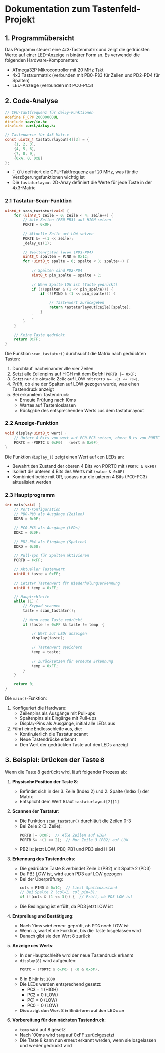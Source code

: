 # Dokumentation zum Tastenfeld-Projekt

## 1. Programmübersicht

Das Programm steuert eine 4x3-Tastenmatrix und zeigt die gedrückten Werte auf einer LED-Anzeige in binärer Form an. Es verwendet die folgenden Hardware-Komponenten:

- ATmega32P Mikrocontroller mit 20 MHz Takt
- 4x3 Tastaturmatrix (verbunden mit PB0-PB3 für Zeilen und PD2-PD4 für Spalten)
- LED-Anzeige (verbunden mit PC0-PC3)

## 2. Code-Analyse

```c
// CPU-Taktfrequenz für delay-Funktionen
#define F_CPU 20000000UL  
#include <avr/io.h>
#include <util/delay.h>

// Tastenwerte für 4x3 Matrix
const uint8_t tastaturlayout[4][3] = {
    {1, 2, 3},
    {4, 5, 6},
    {7, 8, 9},
    {0xA, 0, 0xB}
};
```

- `F_CPU` definiert die CPU-Taktfrequenz auf 20 MHz, was für die Verzögerungsfunktionen wichtig ist
- Die `tastaturlayout` 2D-Array definiert die Werte für jede Taste in der 4x3-Matrix

### 2.1 Tastatur-Scan-Funktion

```c
uint8_t scan_tastatur(void) {
    for (uint8_t zeile = 0; zeile < 4; zeile++) {
        // Alle Zeilen (PB0-PB3) auf HIGH setzen
        PORTB = 0x0F;
		
        // Aktuelle Zeile auf LOW setzen
        PORTB &= ~(1 << zeile);
        _delay_us(1);   
		  
        // Spaltenstatus lesen (PD2-PD4)
        uint8_t spalten = PIND & 0x1C;
        for (uint8_t spalte = 0; spalte < 3; spalte++) {
			
            // Spalten sind PD2-PD4
            uint8_t pin_spalte = spalte + 2;   
			  
            // Wenn Spalte LOW ist (Taste gedrückt)
            if (!(spalten & (1 << pin_spalte))) {			
                if (!(PIND & (1 << pin_spalte))) {
					
                    // Tastenwert zurückgeben
                    return tastaturlayout[zeile][spalte];
                }
            }
        }
    }
    
    // Keine Taste gedrückt
    return 0xFF;
}
```

Die Funktion `scan_tastatur()` durchsucht die Matrix nach gedrückten Tasten:

1. Durchläuft nacheinander alle vier Zeilen
2. Setzt alle Zeilenpins auf HIGH mit dem Befehl `PORTB |= 0x0F;`
3. Setzt nur die aktuelle Zeile auf LOW mit `PORTB &= ~(1 << row);`
4. Prüft, ob eine der Spalten auf LOW gezogen wurde, was einen Tastendruck anzeigt
5. Bei erkanntem Tastendruck:
   - Erneute Prüfung nach 10ms
   - Warten auf Tastenloslassen
   - Rückgabe des entsprechenden Werts aus dem tastaturlayout

### 2.2 Anzeige-Funktion

```c
void display(uint8_t wert) {
    // Untere 4 Bits von wert auf PC0-PC3 setzen, obere Bits von PORTC unverändert lassen
    PORTC = (PORTC & 0xF0) | (wert & 0x0F);
}
```

Die Funktion `display_()` zeigt einen Wert auf den LEDs an:
- Bewahrt den Zustand der oberen 4 Bits von PORTC mit `(PORTC & 0xF0)`
- Isoliert die unteren 4 Bits des Werts mit `(value & 0x0F)`
- Kombiniert beide mit OR, sodass nur die unteren 4 Bits (PC0-PC3) aktualisiert werden

### 2.3 Hauptprogramm

```c
int main(void) {
    // Port-Konfiguration
    // PB0-PB3 als Ausgänge (Zeilen)
    DDRB = 0x0F;
	
    // PC0-PC3 als Ausgänge (LEDs)
    DDRC = 0x0F;
    
    // PD2-PD4 als Eingänge (Spalten)
    DDRD = 0x00;
	
    // Pull-ups für Spalten aktivieren
    PORTD = 0xFF;
    
    // Aktueller Tastenwert
    uint8_t taste = 0xFF;
	
    // Letzter Tastenwert für Wiederholungserkennung
    uint8_t temp = 0xFF;
    
    // Hauptschleife
    while (1) {
        // Keypad scannen
        taste = scan_tastatur();
        
        // Wenn neue Taste gedrückt
        if (taste != 0xFF && taste != temp) {
			
            // Wert auf LEDs anzeigen
            display(taste);
			
            // Tastenwert speichern
            temp = taste;
			
            // Zurücksetzen für erneute Erkennung
            temp = 0xFF;
        }
    }
    
    return 0;
}
```

Die `main()`-Funktion:
1. Konfiguriert die Hardware:
   - Zeilenpins als Ausgänge mit Pull-ups
   - Spaltenpins als Eingänge mit Pull-ups
   - Display-Pins als Ausgänge, initial alle LEDs aus
2. Führt eine Endlosschleife aus, die:
   - Kontinuierlich die Tastatur scannt
   - Neue Tastendrücke erkennt
   - Den Wert der gedrückten Taste auf den LEDs anzeigt

## 3. Beispiel: Drücken der Taste 8

Wenn die Taste 8 gedrückt wird, läuft folgender Prozess ab:

1. **Physische Position der Taste 8**:
   - Befindet sich in der 3. Zeile (Index 2) und 2. Spalte (Index 1) der Matrix
   - Entspricht dem Wert 8 laut `tastaturlayout[2][1]`

2. **Scannen der Tastatur**:
   - Die Funktion `scan_tastatur()` durchläuft die Zeilen 0-3
   - Bei Zeile 2 (3. Zeile):
     ```c
     PORTB |= 0x0F;  // Alle Zeilen auf HIGH
     PORTB &= ~(1 << 2);  // Nur Zeile 3 (PB2) auf LOW
     ```
   - PB2 ist jetzt LOW, PB0, PB1 und PB3 sind HIGH

3. **Erkennung des Tastendrucks**:
   - Die gedrückte Taste 8 verbindet Zeile 3 (PB2) mit Spalte 2 (PD3)
   - Da PB2 LOW ist, wird auch PD3 auf LOW gezogen
   - Bei der Überprüfung:
     ```c
     cols = PIND & 0x1C;  // Liest Spaltenzustand
     // Bei Spalte 2 (col=1, col_pin=3):
     if (!(cols & (1 << 3))) {  // Prüft, ob PD3 LOW ist
     ```
   - Die Bedingung ist erfüllt, da PD3 jetzt LOW ist

4. **Entprellung und Bestätigung**:
   - Nach 10ms wird erneut geprüft, ob PD3 noch LOW ist
   - Wenn ja, wartet die Funktion, bis die Taste losgelassen wird
   - Danach gibt sie den Wert 8 zurück

5. **Anzeige des Werts**:
   - In der Hauptschleife wird der neue Tastendruck erkannt
   - `display(8)` wird aufgerufen:
     ```c
     PORTC = (PORTC & 0xF0) | (8 & 0x0F);
     ```
   - 8 in Binär ist `1000`
   - Die LEDs werden entsprechend gesetzt:
     - PC3 = 1 (HIGH)
     - PC2 = 0 (LOW)
     - PC1 = 0 (LOW)
     - PC0 = 0 (LOW)
   - Dies zeigt den Wert 8 in Binärform auf den LEDs an

6. **Vorbereitung für den nächsten Tastendruck**:
   - `temp` wird auf 8 gesetzt
   - Nach 100ms wird `temp` auf 0xFF zurückgesetzt
   - Die Taste 8 kann nun erneut erkannt werden, wenn sie losgelassen und wieder gedrückt wird
